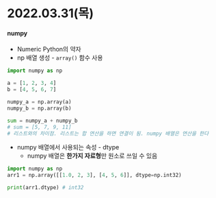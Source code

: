 # 2022.03.31(목)

#### numpy
+ Numeric Python의 약자
+ np 배열 생성 - `array()` 함수 사용
```python
import numpy as np

a = [1, 2, 3, 4]
b = [4, 5, 6, 7]

numpy_a = np.array(a)
numpy_b = np.array(b)

sum = numpy_a + numpy_b
# sum = [5, 7, 9, 11]
# 리스트와의 차이점. 리스트는 합 연산을 하면 연결이 됨. numpy 배열은 연산을 한다
```
+ numpy 배열에서 사용되는 속성 - dtype
    - numpy 배열은 **한가지 자료형**만 원소로 쓰일 수 있음
```python
import numpy as np
arr1 = np.array([[1.0, 2, 3], [4, 5, 6]], dtype=np.int32)

print(arr1.dtype) # int32
```